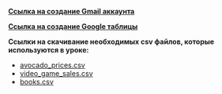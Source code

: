 

[**Ссылка на создание Gmail аккаунта**](https://www.google.com/intl/ru/gmail/about/)<br>


[**Ccылка на создание Google таблицы**](https://www.google.com/intl/ru_ua/sheets/about/)<br>


**Ccылки на скачивание необходимых **csv** файлов, которые используются в уроке:**<br>
 - [avocado_prices.csv](/CSVfiles/avocado_prices.csv)
 - [video_game_sales.csv](CSVfiles/video_game_sales.csv)
 - [books.csv](CSVfiles/books.csv)
